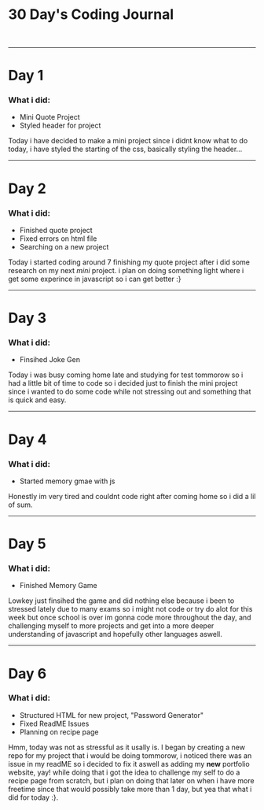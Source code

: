 <h1>30 Day's Coding Journal</h1>
<br>
<hr>
<h1>Day 1</h1>
<h3>What i did:</h3>
<ul>
  <li>Mini Quote Project</li>
  <li>Styled header for project</li>
</ul>
<p>Today i have decided to make a mini project since i didnt know what to do today, i have styled the starting of the css, basically styling the header...</p>
<hr>
<h1>Day 2</h1>
<h3>What i did:</h3>
<ul>
  <li>Finished quote project </li>
  <li>Fixed errors on html file</li>
  <li>Searching on a new project</li>
</ul>
<p>Today i started coding around 7 finishing my quote project after i did some research on my next <i>mini</i> project. i plan on doing something light where i get some experince in javascript so i can get better :}</p>
<hr>
<h1>Day 3</h1>
<h3>What i did:</h3>
<ul>
  <li>Finsihed Joke Gen</li>
</ul>
<p>Today i was busy coming home late and studying for test tommorow so i had a little bit of time to code so i decided just to finish the mini project since i wanted to do some code while not stressing out and something that is quick and easy.</p>
<hr>
<h1>Day 4</h1>
<h3>What i did:</h3>
<ul>
  <li>Started memory gmae with js</li>
</ul>
<p>Honestly im very tired and couldnt code right after coming home so i did a lil of sum.</p>
<hr>
<h1>Day 5</h1>
<h3>What i did:</h3>
<ul>
  <li>
      Finished Memory Game 
  </li>
</ul>
<p>Lowkey just finsihed the game and did nothing else because i been to stressed lately due to many exams so i might not code or try do alot for this week but once school is over im gonna code more throughout the day, and challenging myself to more projects and get into a more deeper understanding of javascript and hopefully other languages aswell. </p>
<hr>
<h1>Day 6</h1>
<h3>What i did:</h3>
<ul>
  <li>Structured HTML for new project, "Password Generator"</li>
  <li>Fixed ReadME Issues</li>
  <li>Planning on recipe page</li>
</ul>
<p>Hmm, today was not as stressful as it usally is. I began by creating a new repo for my project that i would be doing tommorow, i noticed there was an issue in my readME so i decided to fix it aswell as adding my <strong>new</strong> portfolio website, yay! while doing that i got the idea to challenge my self to do a recipe page from scratch, but i plan on doing that later on when i have more freetime since that would possibly take more than 1 day, but yea that what i did for today :}.</p>
